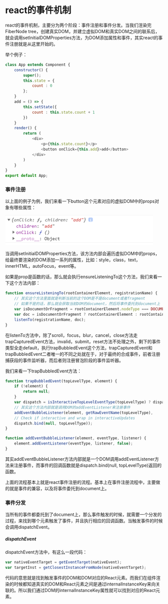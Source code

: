 # react的事件机制
react的事件机制，主要分为两个阶段：事件注册和事件分发。当我们渲染完FiberNode tree，创建真实DOM，并建立虚拟DOM和真实DOM之间的联系后，就会调用setInitialDOMProperties方法，为DOM添加属性和事件，其实react的事件注册就是从这里开始的。

举个例子：

```javascript
class App extends Component {
    constructor() {
        super();
        this.state = {
            count : 0
        };
    }
    add = () => {
        this.setState({
            count : this.state.count + 1
        })
    }
    render() {
        return (
            <div>
                <p>{this.state.count}</p>
                <button onClick={this.add}>add</button>
            </div>
        )
    }
}
export default App;
```
### 事件注册
以上面的例子为例，我们来看一下button这个元素对应的虚拟DOM中的props对象有哪些属性：

![image](https://github.com/andyChenAn/frontEnd/raw/master/images/react/11.png)

当调用setInitialDOMProperties方法，该方法内部会遍历虚拟DOM中的props，给最终要渲染的DOM添加一系列的属性，比如：style，class，text，innerHTML，autoFocus，event等。

如果是prop是函数的话，那么就会执行ensureListeningTo这个方法，我们来看一下这个方法内部：

```javascript
function ensureListeningTo(rootContainerElement, registrationName) {
    // 其实这个方法里面就是判断当前的这个DOM是不是document或者fragment
    // 如果不是的话，那么就会获取当前DOM的document，然后将事件委托到document上
    var isDocumentOrFragment = rootContainerElement.nodeType === DOCUMENT_NODE || rootContainerElement.nodeType === DOCUMENT_FRAGMENT_NODE;
    var doc = isDocumentOrFragment ? rootContainerElement : rootContainerElement.ownerDocument;
    listenTo(registrationName, doc);
}
```
在listenTo方法中，除了scroll，focus，blur，cancel，close方法走trapCapturedEvent方法，invalid，submit，reset方法不处理之外，剩下的事件类型全走default，执行trapBubbledEvent这个方法，trapCapturedEvent和trapBubbledEvent二者唯一的不同之处就在于，对于最终的合成事件，前者注册捕获段的事件监听器，而后者则注册冒泡阶段的事件监听器。

我们来看一下trapBubbledEvent方法：

```javascript
function trapBubbledEvent(topLevelType, element) {
    if (!element) {
        return null;
    }
    var dispatch = isInteractiveTopLevelEventType(topLevelType) ? dispatchInteractiveEvent : dispatchEvent;
    // 其实这个方法内部就是调用DOM的addEventListener来注册事件
    addEventBubbleListener(element, getRawEventName(topLevelType),
    // Check if interactive and wrap in interactiveUpdates
    dispatch.bind(null, topLevelType));
}
```

```javascript
function addEventBubbleListener(element, eventType, listener) {
    element.addEventListener(eventType, listener, false);
}
```
其实addEventBubbleListener方法内部就是一个DOM调用addEventListener方法来注册事件，而事件的回调函数就是dispatch.bind(null, topLevelType)返回的函数。

上面的流程基本上就是react事件注册的流程。基本上在事件注册流程中，主要做的就是事件的兼容，以及将事件委托到document上。
### 事件分发
当所有的事件都委托到了document上，那么事件触发的时候，就需要一个分发的过程，来找到哪个元素触发了事件，并且执行相应的回调函数。当触发事件的时候会调用dispatchEvent。
##### dispatchEvent
dispatchEvent方法中，有这么一段代码：

```javascript
var nativeEventTarget = getEventTarget(nativeEvent);
var targetInst = getClosestInstanceFromNode(nativeEventTarget);
```
代码的意思就是找到触发事件的DOM和DOM对应的React元素。而我们在组件渲染的时候都知道真实的DOM和React元素之间是通过internalInstanceKey来向关联的。所以我们通过DOM的internalInstanceKey属性就可以找到对应的React元素。